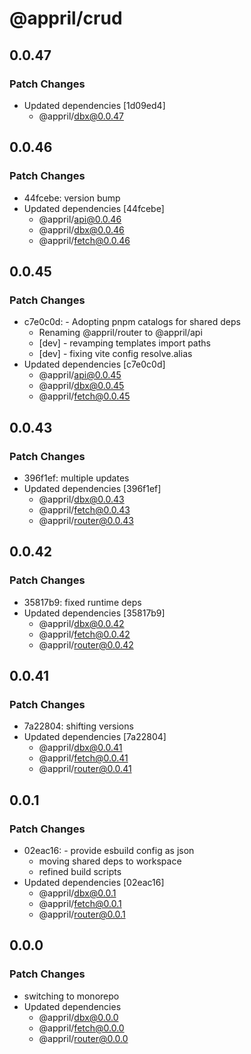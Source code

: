 # @appril/crud

## 0.0.47

### Patch Changes

- Updated dependencies [1d09ed4]
  - @appril/dbx@0.0.47

## 0.0.46

### Patch Changes

- 44fcebe: version bump
- Updated dependencies [44fcebe]
  - @appril/api@0.0.46
  - @appril/dbx@0.0.46
  - @appril/fetch@0.0.46

## 0.0.45

### Patch Changes

- c7e0c0d: - Adopting pnpm catalogs for shared deps
  - Renaming @appril/router to @appril/api
  - [dev] - revamping templates import paths
  - [dev] - fixing vite config resolve.alias
- Updated dependencies [c7e0c0d]
  - @appril/api@0.0.45
  - @appril/dbx@0.0.45
  - @appril/fetch@0.0.45

## 0.0.43

### Patch Changes

- 396f1ef: multiple updates
- Updated dependencies [396f1ef]
  - @appril/dbx@0.0.43
  - @appril/fetch@0.0.43
  - @appril/router@0.0.43

## 0.0.42

### Patch Changes

- 35817b9: fixed runtime deps
- Updated dependencies [35817b9]
  - @appril/dbx@0.0.42
  - @appril/fetch@0.0.42
  - @appril/router@0.0.42

## 0.0.41

### Patch Changes

- 7a22804: shifting versions
- Updated dependencies [7a22804]
  - @appril/dbx@0.0.41
  - @appril/fetch@0.0.41
  - @appril/router@0.0.41

## 0.0.1

### Patch Changes

- 02eac16: - provide esbuild config as json
  - moving shared deps to workspace
  - refined build scripts
- Updated dependencies [02eac16]
  - @appril/dbx@0.0.1
  - @appril/fetch@0.0.1
  - @appril/router@0.0.1

## 0.0.0

### Patch Changes

- switching to monorepo
- Updated dependencies
  - @appril/dbx@0.0.0
  - @appril/fetch@0.0.0
  - @appril/router@0.0.0
